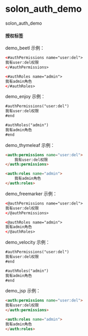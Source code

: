 # solon_auth_demo

solon_auth_demo

#### 授权标签

demo_beetl 示例：

```html
<#authPermissions name="user:del">
我有user:del权限
</#authPermissions>

<#authRoles name="admin">
我有admin角色
</#authRoles>
```

demo_enjoy 示例：

```html
#authPermissions("user:del")
我有user:del权限
#end

#authRoles("admin")
我有admin角色
#end
```

demo_thymeleaf 示例：

```html
<auth:permissions name="user:del">
    我有user:del权限
</auth:permissions>

<auth:roles name="admin">
    我有admin角色
</auth:roles>
```

demo_freemarker 示例：

```html
<@authPermissions name="user:del">
我有user:del权限
</@authPermissions>

<@authRoles name="admin">
我有admin角色
</@authRoles>
```

demo_velocity 示例：

```html
#authPermissions("user:del")
我有user:del权限
#end

#authRoles("admin")
我有admin角色
#end
```

demo_jsp 示例：

```html
<auth:permissions name="user:del">
我有user:del权限
</auth:permissions>

<auth:roles name="admin">
我有admin角色
</auth:roles>
```
